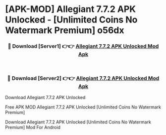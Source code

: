 # [APK-MOD] Allegiant 7.7.2 APK Unlocked - [Unlimited Coins No Watermark Premium] o56dx



<div align="center">
<h3>🔴 Download [Server1] 👉👉 <a href="https://momento.my/?title=Allegiant_7.7.2_APK_Unlocked">Allegiant 7.7.2 APK Unlocked Mod Apk</a></h3><br>

<h3>🔴 Download [Server2] 👉👉 <a href="https://momento.my/?title=Allegiant_7.7.2_APK_Unlocked">Allegiant 7.7.2 APK Unlocked Mod Apk</a></h3>
</div>



Download Allegiant 7.7.2 APK Unlocked 

Free APK MOD Allegiant 7.7.2 APK Unlocked [Unlimited Coins No Watermark Premium]

Download Allegiant 7.7.2 APK Unlocked [Unlimited Coins No Watermark Premium] Mod For Android
